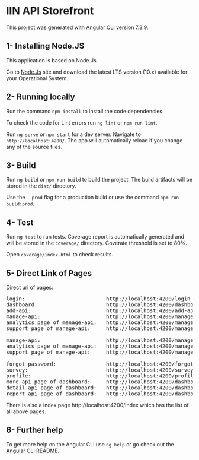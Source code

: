 # IIN API Storefront

This project was generated with [Angular CLI](https://github.com/angular/angular-cli) version 7.3.9.

## 1- Installing Node.JS

This application is based on Node.Js.

Go to [Node.Js](https://nodejs.org/en/) site and download the latest LTS version (10.x) available for your Operational System.

## 2- Running locally

Run the command `npm install` to install the code dependencies.

To check the code for Lint errors run `ng lint` or `npm run lint`.

Run `ng serve` or `npm start` for a dev server. Navigate to `http://localhost:4200/`. The app will automatically reload if you change any of the source files.

## 3- Build

Run `ng build` or `npm run build` to build the project. The build artifacts will be stored in the `dist/` directory. 

Use the `--prod` flag for a production build or use the command `npm run build:prod`.

## 4- Test

Run `ng test` to run tests. Coverage report is automatically generated and will be stored in the `coverage/` directory. Coverate threshold is set to 80%.

Open `coverage/index.html` to check results.

## 5- Direct Link of Pages

Direct url of pages:
<pre>
login:                          http://localhost:4200/login
dashboard:                      http://localhost:4200/dashboard
add-api:                        http://localhost:4200/add-api
manage-api:                     http://localhost:4200/manage-api
analytics page of manage-api:   http://localhost:4200/manage-api/analytics-page
support page of manage-api:     http://localhost:4200/manage-api/support-page

manage-api:                     http://localhost:4200/manage-api/default-page/0
analytics page of manage-api:   http://localhost:4200/manage-api/analytics-page/0
support page of manage-api:     http://localhost:4200/manage-api/support-page/0

forgot password:                http://localhost:4200/forgot-password
survey:                         http://localhost:4200/survey
profile:                        http://localhost:4200/profile
more api page of dashboard:     http://localhost:4200/dashboard/more-api-page
detail api page of dashboard:   http://localhost:4200/dashboard/detail-api-page/0
report api page of dashboard:   http://localhost:4200/dashboard/report-api-page/0
</pre>

There is also a index page http://localhost:4200/index which has the list of all above pages.

## 6- Further help

To get more help on the Angular CLI use `ng help` or go check out the [Angular CLI README](https://github.com/angular/angular-cli/blob/master/README.md).
